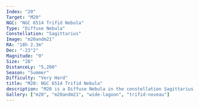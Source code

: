 ```yaml
---
Index: "20"
Target: "M20"
NGC: "NGC 6514 Trifid Nebula"
Type: "Diffuse Nebula"
Constellation: "Sagittarius"
Image: "m20andm21"
RA: "18h 2.3m"
Dec: "-23°2"
Magnitude: "9"
Size: "28"
DistanceLy: "5,200"
Season: "Summer"
Difficulty: "Very Hard"
title: "M20: NGC 6514 Trifid Nebula"
description: "M20 is a Diffuse Nebula in the constellation Sagittarius."
Gallery: ["m20", "m20andm21", "wide-lagoon", "trifid-noveau"]
---
```


